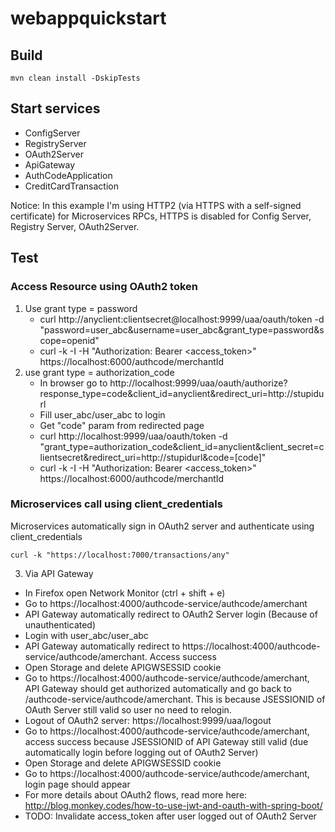 # webappquickstart

## Build
```
mvn clean install -DskipTests
```

## Start services
* ConfigServer
* RegistryServer
* OAuth2Server
* ApiGateway
* AuthCodeApplication
* CreditCardTransaction

Notice: In this example I'm using HTTP2 (via HTTPS with a self-signed certificate) for Microservices RPCs, HTTPS is disabled for Config Server, Registry Server, OAuth2Server.

## Test
### Access Resource using OAuth2 token
1. Use grant type = password
   * curl http://anyclient:clientsecret@localhost:9999/uaa/oauth/token -d "password=user_abc&username=user_abc&grant_type=password&scope=openid"
   * curl -k -I -H "Authorization: Bearer <access_token>" https://localhost:6000/authcode/merchantId
2. use grant type = authorization_code
   * In browser go to http://localhost:9999/uaa/oauth/authorize?response_type=code&client_id=anyclient&redirect_uri=http://stupidurl
   * Fill user_abc/user_abc to login
   * Get "code" param from redirected page
   * curl http://localhost:9999/uaa/oauth/token -d "grant_type=authorization_code&client_id=anyclient&client_secret=clientsecret&redirect_uri=http://stupidurl&code=[code]"
   * curl -k -I -H "Authorization: Bearer <access_token>" https://localhost:6000/authcode/merchantId

### Microservices call using client_credentials
Microservices automatically sign in OAuth2 server and authenticate using client_credentials
```
curl -k "https://localhost:7000/transactions/any"
```
3. Via API Gateway
  * In Firefox open Network Monitor (ctrl + shift + e)
  * Go to https://localhost:4000/authcode-service/authcode/amerchant
  * API Gateway automatically redirect to OAuth2 Server login (Because of unauthenticated)
  * Login with user_abc/user_abc
  * API Gateway automatically redirect to https://localhost:4000/authcode-service/authcode/amerchant. Access success
  * Open Storage and delete APIGWSESSID cookie
  * Go to https://localhost:4000/authcode-service/authcode/amerchant, API Gateway should get authorized automatically and go back to /authcode-service/authcode/amerchant. This is because JSESSIONID of OAuth Server still valid so user no need to relogin.
  * Logout of OAuth2 server: https://localhost:9999/uaa/logout
  * Go to https://localhost:4000/authcode-service/authcode/amerchant, access success because JSESSIONID of API Gateway still valid (due automatically login before logging out of OAuth2 Server)
  * Open Storage and delete APIGWSESSID cookie
  * Go to https://localhost:4000/authcode-service/authcode/amerchant, login page should appear
  * For more details about OAuth2 flows, read more here: http://blog.monkey.codes/how-to-use-jwt-and-oauth-with-spring-boot/
  * TODO: Invalidate access_token after user logged out of OAuth2 Server